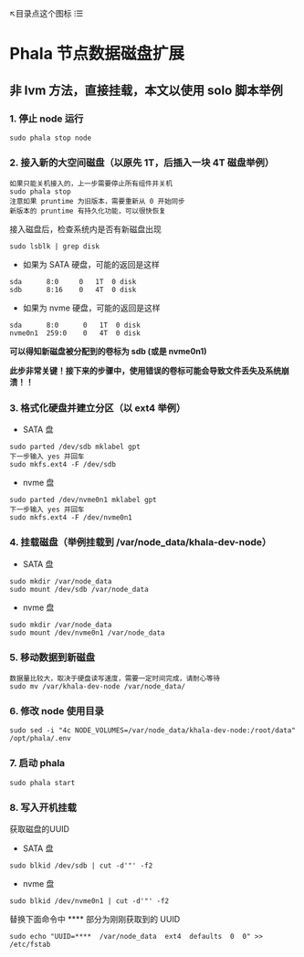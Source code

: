 ↖目录点这个图标 ⁝☰

# Phala 节点数据磁盘扩展

## 非 lvm 方法，直接挂载，本文以使用 solo 脚本举例

### 1. 停止 node 运行

```
sudo phala stop node
```

### 2. 接入新的大空间磁盘（以原先 1T，后插入一块 4T 磁盘举例）

```
如果只能关机接入的，上一步需要停止所有组件并关机
sudo phala stop
注意如果 pruntime 为旧版本，需要重新从 0 开始同步
新版本的 pruntime 有持久化功能，可以很快恢复
```

接入磁盘后，检查系统内是否有新磁盘出现
```
sudo lsblk | grep disk
```

* 如果为 SATA 硬盘，可能的返回是这样
```
sda      8:0     0   1T  0 disk
sdb      8:16    0   4T  0 disk
```

* 如果为 nvme 硬盘，可能的返回是这样
```
sda      8:0      0   1T  0 disk
nvme0n1  259:0    0   4T  0 disk
```

**可以得知新磁盘被分配到的卷标为 sdb (或是 nvme0n1)**

**此步非常关键！接下来的步骤中，使用错误的卷标可能会导致文件丢失及系统崩溃！！**


### 3. 格式化硬盘并建立分区（以 ext4 举例）

* SATA 盘
```
sudo parted /dev/sdb mklabel gpt
下一步输入 yes 并回车
sudo mkfs.ext4 -F /dev/sdb
```

* nvme 盘
```
sudo parted /dev/nvme0n1 mklabel gpt
下一步输入 yes 并回车
sudo mkfs.ext4 -F /dev/nvme0n1
```

### 4. 挂载磁盘（举例挂载到 /var/node_data/khala-dev-node）

* SATA 盘
```
sudo mkdir /var/node_data
sudo mount /dev/sdb /var/node_data
```

* nvme 盘
```
sudo mkdir /var/node_data
sudo mount /dev/nvme0n1 /var/node_data
```

### 5. 移动数据到新磁盘

```
数据量比较大，取决于硬盘读写速度，需要一定时间完成，请耐心等待
sudo mv /var/khala-dev-node /var/node_data/
```

### 6. 修改 node 使用目录

```
sudo sed -i "4c NODE_VOLUMES=/var/node_data/khala-dev-node:/root/data" /opt/phala/.env
```

### 7. 启动 phala

```
sudo phala start
```

### 8. 写入开机挂载

获取磁盘的UUID

* SATA 盘
```
sudo blkid /dev/sdb | cut -d'"' -f2
```

* nvme 盘
```
sudo blkid /dev/nvme0n1 | cut -d'"' -f2
```

替换下面命令中 **** 部分为刚刚获取到的 UUID
```
sudo echo "UUID=****  /var/node_data  ext4  defaults  0  0" >> /etc/fstab
```
